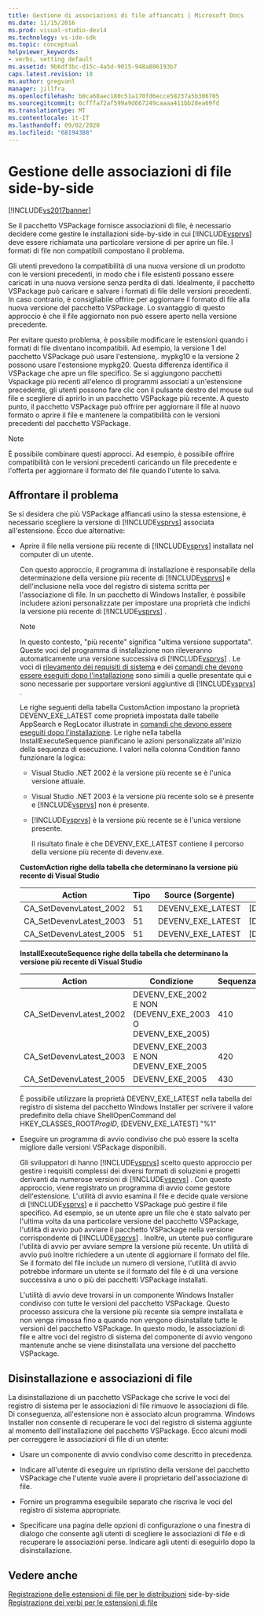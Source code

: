 ```yaml
---
title: Gestione di associazioni di file affiancati | Microsoft Docs
ms.date: 11/15/2016
ms.prod: visual-studio-dev14
ms.technology: vs-ide-sdk
ms.topic: conceptual
helpviewer_keywords:
- verbs, setting default
ms.assetid: 9b6df3bc-d15c-4a5d-9015-948a806193b7
caps.latest.revision: 18
ms.author: gregvanl
manager: jillfra
ms.openlocfilehash: b8ca68aec180c51a170fd6ecce58237a5b306705
ms.sourcegitcommit: 6cfffa72af599a9d667249caaaa411bb28ea69fd
ms.translationtype: MT
ms.contentlocale: it-IT
ms.lasthandoff: 09/02/2020
ms.locfileid: "68194388"
---
```

# <a name="managing-side-by-side-file-associations"></a>Gestione delle associazioni di file side-by-side

[!INCLUDE[vs2017banner](../includes/vs2017banner.md)]

Se il pacchetto VSPackage fornisce associazioni di file, è necessario decidere come gestire le installazioni side-by-side in cui [!INCLUDE[vsprvs](../includes/vsprvs-md.md)] deve essere richiamata una particolare versione di per aprire un file. I formati di file non compatibili compostano il problema.

Gli utenti prevedono la compatibilità di una nuova versione di un prodotto con le versioni precedenti, in modo che i file esistenti possano essere caricati in una nuova versione senza perdita di dati. Idealmente, il pacchetto VSPackage può caricare e salvare i formati di file delle versioni precedenti. In caso contrario, è consigliabile offrire per aggiornare il formato di file alla nuova versione del pacchetto VSPackage. Lo svantaggio di questo approccio è che il file aggiornato non può essere aperto nella versione precedente.

Per evitare questo problema, è possibile modificare le estensioni quando i formati di file diventano incompatibili. Ad esempio, la versione 1 del pacchetto VSPackage può usare l'estensione,. mypkg10 e la versione 2 possono usare l'estensione mypkg20. Questa differenza identifica il VSPackage che apre un file specifico. Se si aggiungono pacchetti Vspackage più recenti all'elenco di programmi associati a un'estensione precedente, gli utenti possono fare clic con il pulsante destro del mouse sul file e scegliere di aprirlo in un pacchetto VSPackage più recente. A questo punto, il pacchetto VSPackage può offrire per aggiornare il file al nuovo formato o aprire il file e mantenere la compatibilità con le versioni precedenti del pacchetto VSPackage.

> [!NOTE]
> È possibile combinare questi approcci. Ad esempio, è possibile offrire compatibilità con le versioni precedenti caricando un file precedente e l'offerta per aggiornare il formato del file quando l'utente lo salva.

## <a name="facing-the-problem"></a>Affrontare il problema

Se si desidera che più VSPackage affiancati usino la stessa estensione, è necessario scegliere la versione di [!INCLUDE[vsprvs](../includes/vsprvs-md.md)] associata all'estensione. Ecco due alternative:

- Aprire il file nella versione più recente di [!INCLUDE[vsprvs](../includes/vsprvs-md.md)] installata nel computer di un utente.

   Con questo approccio, il programma di installazione è responsabile della determinazione della versione più recente di [!INCLUDE[vsprvs](../includes/vsprvs-md.md)] e dell'inclusione nella voce del registro di sistema scritta per l'associazione di file. In un pacchetto di Windows Installer, è possibile includere azioni personalizzate per impostare una proprietà che indichi la versione più recente di [!INCLUDE[vsprvs](../includes/vsprvs-md.md)] .

  > [!NOTE]
  > In questo contesto, "più recente" significa "ultima versione supportata". Queste voci del programma di installazione non rileveranno automaticamente una versione successiva di [!INCLUDE[vsprvs](../includes/vsprvs-md.md)] . Le voci di [rilevamento dei requisiti di sistema](../extensibility/internals/detecting-system-requirements.md) e dei [comandi che devono essere eseguiti dopo l'installazione](../extensibility/internals/commands-that-must-be-run-after-installation.md) sono simili a quelle presentate qui e sono necessarie per supportare versioni aggiuntive di [!INCLUDE[vsprvs](../includes/vsprvs-md.md)] .

   Le righe seguenti della tabella CustomAction impostano la proprietà DEVENV_EXE_LATEST come proprietà impostata dalle tabelle AppSearch e RegLocator illustrate in [comandi che devono essere eseguiti dopo l'installazione](../extensibility/internals/commands-that-must-be-run-after-installation.md). Le righe nella tabella InstallExecuteSequence pianificano le azioni personalizzate all'inizio della sequenza di esecuzione. I valori nella colonna Condition fanno funzionare la logica:

  - Visual Studio .NET 2002 è la versione più recente se è l'unica versione attuale.

  - Visual Studio .NET 2003 è la versione più recente solo se è presente e [!INCLUDE[vsprvs](../includes/vsprvs-md.md)] non è presente.

  - [!INCLUDE[vsprvs](../includes/vsprvs-md.md)] è la versione più recente se è l'unica versione presente.

    Il risultato finale è che DEVENV_EXE_LATEST contiene il percorso della versione più recente di devenv.exe.

  **CustomAction righe della tabella che determinano la versione più recente di Visual Studio**

  |Action|Tipo|Source (Sorgente)|Destinazione|
  |------------|----------|------------|------------|
  |CA_SetDevenvLatest_2002|51|DEVENV_EXE_LATEST|[DEVENV_EXE_2002]|
  |CA_SetDevenvLatest_2003|51|DEVENV_EXE_LATEST|[DEVENV_EXE_2003]|
  |CA_SetDevenvLatest_2005|51|DEVENV_EXE_LATEST|[DEVENV_EXE_2005]|

  **InstallExecuteSequence righe della tabella che determinano la versione più recente di Visual Studio**

  |Action|Condizione|Sequenza|
  |------------|---------------|--------------|
  |CA_SetDevenvLatest_2002|DEVENV_EXE_2002 E NON (DEVENV_EXE_2003 O DEVENV_EXE_2005)|410|
  |CA_SetDevenvLatest_2003|DEVENV_EXE_2003 E NON DEVENV_EXE_2005|420|
  |CA_SetDevenvLatest_2005|DEVENV_EXE_2005|430|

   È possibile utilizzare la proprietà DEVENV_EXE_LATEST nella tabella del registro di sistema del pacchetto Windows Installer per scrivere il valore predefinito della chiave ShellOpenCommand del HKEY_CLASSES_ROOT*ProgID*, [DEVENV_EXE_LATEST] "%1"

- Eseguire un programma di avvio condiviso che può essere la scelta migliore dalle versioni VSPackage disponibili.

   Gli sviluppatori di hanno [!INCLUDE[vsprvs](../includes/vsprvs-md.md)] scelto questo approccio per gestire i requisiti complessi dei diversi formati di soluzioni e progetti derivanti da numerose versioni di [!INCLUDE[vsprvs](../includes/vsprvs-md.md)] . Con questo approccio, viene registrato un programma di avvio come gestore dell'estensione. L'utilità di avvio esamina il file e decide quale versione di [!INCLUDE[vsprvs](../includes/vsprvs-md.md)] e il pacchetto VSPackage può gestire il file specifico. Ad esempio, se un utente apre un file che è stato salvato per l'ultima volta da una particolare versione del pacchetto VSPackage, l'utilità di avvio può avviare il pacchetto VSPackage nella versione corrispondente di [!INCLUDE[vsprvs](../includes/vsprvs-md.md)] . Inoltre, un utente può configurare l'utilità di avvio per avviare sempre la versione più recente. Un utilità di avvio può inoltre richiedere a un utente di aggiornare il formato del file. Se il formato del file include un numero di versione, l'utilità di avvio potrebbe informare un utente se il formato del file è di una versione successiva a uno o più dei pacchetti VSPackage installati.

   L'utilità di avvio deve trovarsi in un componente Windows Installer condiviso con tutte le versioni del pacchetto VSPackage. Questo processo assicura che la versione più recente sia sempre installata e non venga rimossa fino a quando non vengono disinstallate tutte le versioni del pacchetto VSPackage. In questo modo, le associazioni di file e altre voci del registro di sistema del componente di avvio vengono mantenute anche se viene disinstallata una versione del pacchetto VSPackage.

## <a name="uninstall-and-file-associations"></a>Disinstallazione e associazioni di file

La disinstallazione di un pacchetto VSPackage che scrive le voci del registro di sistema per le associazioni di file rimuove le associazioni di file. Di conseguenza, all'estensione non è associato alcun programma. Windows Installer non consente di recuperare le voci del registro di sistema aggiunte al momento dell'installazione del pacchetto VSPackage. Ecco alcuni modi per correggere le associazioni di file di un utente:

- Usare un componente di avvio condiviso come descritto in precedenza.

- Indicare all'utente di eseguire un ripristino della versione del pacchetto VSPackage che l'utente vuole avere il proprietario dell'associazione di file.

- Fornire un programma eseguibile separato che riscriva le voci del registro di sistema appropriate.

- Specificare una pagina delle opzioni di configurazione o una finestra di dialogo che consente agli utenti di scegliere le associazioni di file e di recuperare le associazioni perse. Indicare agli utenti di eseguirlo dopo la disinstallazione.

## <a name="see-also"></a>Vedere anche

[Registrazione delle estensioni di file per le distribuzioni](../extensibility/registering-file-name-extensions-for-side-by-side-deployments.md) 
 side-by-side [Registrazione dei verbi per le estensioni di file](../extensibility/registering-verbs-for-file-name-extensions.md)
